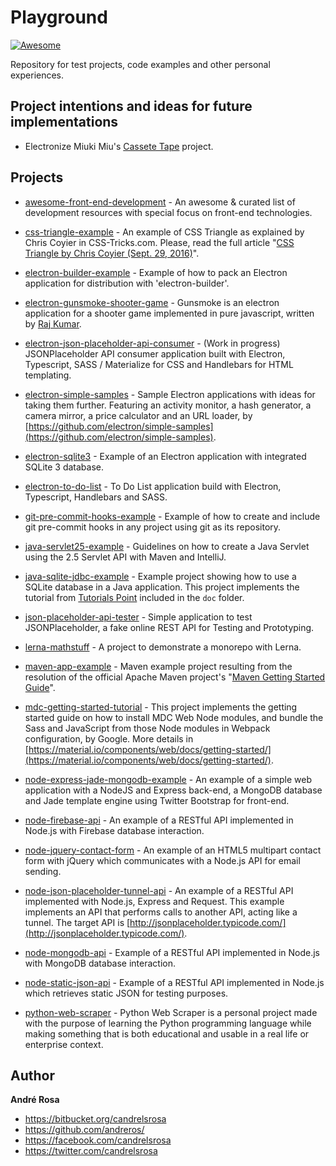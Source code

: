 # Playground

[![Awesome](https://cdn.rawgit.com/sindresorhus/awesome/d7305f38d29fed78fa85652e3a63e154dd8e8829/media/badge.svg)](https://github.com/andreros/)

Repository for test projects, code examples and other personal experiences.

## Project intentions and ideas for future implementations

* Electronize Miuki Miu's [Cassete Tape](https://github.com/miukimiu/cassette-tape) project.

## Projects

* [awesome-front-end-development](https://github.com/andreros/playground/tree/master/awesome-front-end-development) -
An awesome & curated list of development resources with special focus on front-end technologies.

* [css-triangle-example](https://github.com/andreros/playground/tree/master/css-triangle-example) -
An example of CSS Triangle as explained by Chris Coyier in CSS-Tricks.com. Please, read the full article
"[CSS Triangle by Chris Coyier (Sept. 29, 2016)](https://css-tricks.com/snippets/css/css-triangle/)".

* [electron-builder-example](https://github.com/andreros/playground/tree/master/electron-builder-example) -
Example of how to pack an Electron application for distribution with 'electron-builder'.

* [electron-gunsmoke-shooter-game](https://github.com/andreros/playground/tree/master/electron-gamesmoke-shooter-game) -
Gunsmoke is an electron application for a shooter game implemented in pure javascript, written by
[Raj Kumar](https://www.facebook.com/hackmanraj).

* [electron-json-placeholder-api-consumer](https://github.com/andreros/playground/tree/master/electron-json-placeholder-api-consumer) -
(Work in progress) JSONPlaceholder API consumer application built with Electron, Typescript, SASS / Materialize for CSS and Handlebars for HTML templating.

* [electron-simple-samples](https://github.com/andreros/playground/tree/master/electron-simple-samples) -
Sample Electron applications with ideas for taking them further. Featuring an activity monitor, a hash generator, a camera mirror, a price
calculator and an URL loader, by [https://github.com/electron/simple-samples](https://github.com/electron/simple-samples).

* [electron-sqlite3](https://github.com/andreros/playground/tree/master/electron-sqlite3) -
Example of an Electron application with integrated SQLite 3 database.

* [electron-to-do-list](https://github.com/andreros/playground/tree/master/electron-to-do-list) -
To Do List application build with Electron, Typescript, Handlebars and SASS.

* [git-pre-commit-hooks-example](https://github.com/andreros/playground/tree/master/git-pre-commit-hooks-example) -
Example of how to create and include git pre-commit hooks in any project using git as its repository.

* [java-servlet25-example](https://github.com/andreros/playground/tree/master/java-servlet25-example) -
Guidelines on how to create a Java Servlet using the 2.5 Servlet API with Maven and IntelliJ.

* [java-sqlite-jdbc-example](https://github.com/andreros/playground/tree/master/java-sqlite-jdbc-example) -
Example project showing how to use a SQLite database in a Java application. This project implements the tutorial from
[Tutorials Point](http://www.tutorialspoint.com/sqlite/sqlite_java.htm) included in the ```doc``` folder.

* [json-placeholder-api-tester](https://github.com/andreros/playground/tree/master/json-placeholder-api-tester) -
Simple application to test JSONPlaceholder, a fake online REST API for Testing and Prototyping.

* [lerna-mathstuff](https://github.com/andreros/playground/tree/master/lerna-mathstuff) -
A project to demonstrate a monorepo with Lerna.

* [maven-app-example](https://github.com/andreros/playground/tree/master/maven-app-example) -
Maven example project resulting from the resolution of the official Apache Maven project's
"[Maven Getting Started Guide](https://maven.apache.org/guides/getting-started/index.html)".

* [mdc-getting-started-tutorial](https://github.com/andreros/playground/tree/master/mdc-getting-started-tutorial) -
This project implements the getting started guide on how to install MDC Web Node modules, and bundle the Sass and JavaScript
from those Node modules in Webpack configuration, by Google. More details in
[https://material.io/components/web/docs/getting-started/](https://material.io/components/web/docs/getting-started/).

* [node-express-jade-mongodb-example](https://github.com/andreros/playground/tree/master/node-express-jade-mongodb-example) -
An example of a simple web application with a NodeJS and Express back-end, a MongoDB database and Jade template engine using
Twitter Bootstrap for front-end.

* [node-firebase-api](https://github.com/andreros/playground/tree/master/node-firebase-api) -
An example of a RESTful API implemented in Node.js with Firebase database interaction.

* [node-jquery-contact-form](https://github.com/andreros/playground/tree/master/node-jquery-contact-form) -
An example of an HTML5 multipart contact form with jQuery which communicates with a Node.js API for email sending.

* [node-json-placeholder-tunnel-api](https://github.com/andreros/playground/tree/master/node-json-placeholder-tunnel-api) -
An example of a RESTful API implemented with Node.js, Express and Request. This example implements an API that performs
calls to another API, acting like a tunnel. The target API is [http://jsonplaceholder.typicode.com/](http://jsonplaceholder.typicode.com/).

* [node-mongodb-api](https://github.com/andreros/playground/tree/master/node-mongodb-api) -
Example of a RESTful API implemented in Node.js with MongoDB database interaction.

* [node-static-json-api](https://github.com/andreros/playground/tree/master/node-static-json-api) -
Example of a RESTful API implemented in Node.js which retrieves static JSON for testing purposes.

* [python-web-scraper](https://github.com/andreros/playground/tree/master/python-web-scraper) -
Python Web Scraper is a personal project made with the purpose of learning the Python programming language
while making something that is both educational and usable in a real life or enterprise context.


## Author

**André Rosa**

* <https://bitbucket.org/candrelsrosa>
* <https://github.com/andreros/>
* <https://facebook.com/candrelsrosa>
* <https://twitter.com/candrelsrosa>
